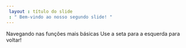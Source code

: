 ```yaml
---
 layout : título do slide
 : " Bem-vindo ao nosso segundo slide! "
---
```

Navegando nas funções mais básicas 
Use a seta para a esquerda para voltar!

